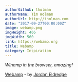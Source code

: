 ```yaml
---
authorGithub: tholman
authorName: Tim Holman
authorUrl: http://tholman.com
date: "2017-09-27T00:00:00Z"
image: webamp.png
imgHeight: 466
imgWidth: 560
link: https://webamp.org
title: Webamp
category: Inspiration
---
```


_Winamp in the browser, amazing!_

[Webamp](https://webamp.org) - by [Jordan Eldredge](https://jordaneldredge.com/)
